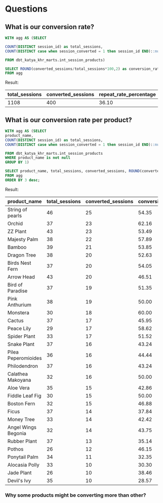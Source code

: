 # Questions
## What is our conversion rate?
``` sql
WITH agg AS (SELECT   

COUNT(DISTINCT session_id) as total_sessions,
COUNT(DISTINCT case when session_converted = 1 then session_id END)::numeric as converted_sessions

FROM dbt_katya_khr_marts.int_session_products)

SELECT ROUND(converted_sessions/total_sessions*100,2) as conversion_rate
FROM agg
```
Result:

| total_sessions    | converted_sessions          | repeat_rate_percentage  |
| ----------------- | --------------------------- | ----------------------- | 
| 1108              | 400                         | 36.10                   |

## What is our conversion rate per product?

``` sql
WITH agg AS (SELECT   
product_name,
COUNT(DISTINCT session_id) as total_sessions,
COUNT(DISTINCT case when session_converted = 1 then session_id END)::numeric as converted_sessions

FROM dbt_katya_khr_marts.int_session_products
WHERE product_name is not null
GROUP BY 1)

SELECT product_name, total_sessions, converted_sessions, ROUND(converted_sessions/total_sessions*100,2) as conversion_rate
FROM agg
ORDER BY 3 desc;
```
Result:

| product_name        | total_sessions | converted_sessions | conversion_rate |
| --------------------|----------------|--------------------|-----------------|
| String of pearls    |             46 |                 25 |           54.35 |
| Orchid              |             37 |                 23 |           62.16 |
| ZZ Plant            |             43 |                 23 |           53.49 |
| Majesty Palm        |             38 |                 22 |           57.89 |
| Bamboo              |             39 |                 21 |           53.85 |
| Dragon Tree         |             38 |                 20 |           52.63 |
| Birds Nest Fern     |             37 |                 20 |           54.05 |
| Arrow Head          |             43 |                 20 |           46.51 |
| Bird of Paradise    |             37 |                 19 |           51.35 |
| Pink Anthurium      |             38 |                 19 |           50.00 |
| Monstera            |             30 |                 18 |           60.00 |
| Cactus              |             37 |                 17 |           45.95 |
| Peace Lily          |             29 |                 17 |           58.62 |
| Spider Plant        |             33 |                 17 |           51.52 |
| Snake Plant         |             37 |                 16 |           43.24 |
| Pilea Peperomioides |             36 |                 16 |           44.44 |
| Philodendron        |             37 |                 16 |           43.24 |
| Calathea Makoyana   |             32 |                 16 |           50.00 |
| Aloe Vera           |             35 |                 15 |           42.86 |
| Fiddle Leaf Fig     |             30 |                 15 |           50.00 |
| Boston Fern         |             32 |                 15 |           46.88 |
| Ficus               |             37 |                 14 |           37.84 |
| Money Tree          |             33 |                 14 |           42.42 |
| Angel Wings Begonia |             32 |                 14 |           43.75 |
| Rubber Plant        |             37 |                 13 |           35.14 |
| Pothos              |             26 |                 12 |           46.15 |
| Ponytail Palm       |             34 |                 11 |           32.35 |
| Alocasia Polly      |             33 |                 10 |           30.30 |
| Jade Plant          |             26 |                 10 |           38.46 |
| Devil's Ivy         |             35 |                 10 |           28.57 |

### Why some products might be converting more than other?
